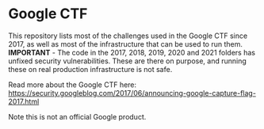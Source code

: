 # Google CTF

This repository lists most of the challenges used in the Google CTF since 2017, as well as most of the infrastructure that can be used to run them. **IMPORTANT** - The code in the 2017, 2018, 2019, 2020 and 2021 folders has unfixed security vulnerabilities. These are there on purpose, and running these on real production infrastructure is not safe.

Read more about the Google CTF here: https://security.googleblog.com/2017/06/announcing-google-capture-flag-2017.html

Note this is not an official Google product.
